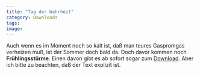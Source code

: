```yaml
---
title: "Tag der Wahrheit"
category: Downloads
tags: 
image: 
---
```


Auch wenn es im Moment noch so kalt ist, daß man teures Gaspromgas verheizen muß, ist der Sommer doch bald da. Doch davor kommen noch **Frühlingsstürme**. Einen davon gibt es ab sofort sogar zum [Download](http://www.misantropolis.de/downloads). Aber ich bitte zu beachten, daß der Text explizit ist.